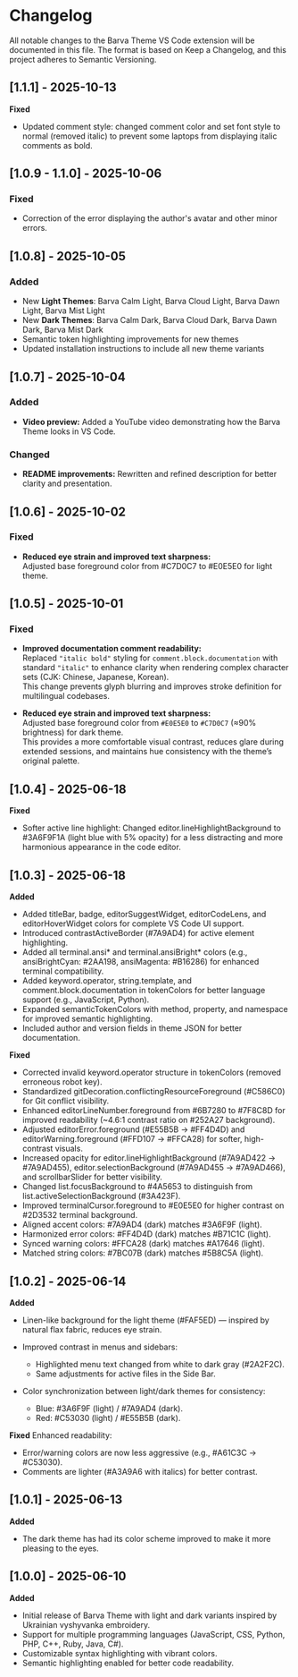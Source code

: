 # Changelog

All notable changes to the Barva Theme VS Code extension will be documented in this file.
The format is based on Keep a Changelog, and this project adheres to Semantic Versioning.
<br>

## [1.1.1] - 2025-10-13
**Fixed**
- Updated comment style: changed comment color and set font style to normal (removed italic) to prevent some laptops from displaying italic comments as bold.

## [1.0.9 - 1.1.0] - 2025-10-06  
### Fixed
- Correction of the error displaying the author's avatar and other minor errors.

## [1.0.8] - 2025-10-05  
### Added
- New **Light Themes**: Barva Calm Light, Barva Cloud Light, Barva Dawn Light, Barva Mist Light  
- New **Dark Themes**: Barva Calm Dark, Barva Cloud Dark, Barva Dawn Dark, Barva Mist Dark  
- Semantic token highlighting improvements for new themes 
- Updated installation instructions to include all new theme variants  

## [1.0.7] - 2025-10-04  
### Added
- **Video preview:** Added a YouTube video demonstrating how the Barva Theme looks in VS Code.  

### Changed
- **README improvements:** Rewritten and refined description for better clarity and presentation.    

## [1.0.6] - 2025-10-02  
### Fixed 
- **Reduced eye strain and improved text sharpness:**  
  Adjusted base foreground color from #C7D0C7 to #E0E5E0 for light theme.  

## [1.0.5] - 2025-10-01  
### Fixed  
- **Improved documentation comment readability:**  
  Replaced `"italic bold"` styling for `comment.block.documentation` with standard `"italic"` to enhance clarity when rendering complex character sets (CJK: Chinese, Japanese, Korean).  
  This change prevents glyph blurring and improves stroke definition for multilingual codebases.

- **Reduced eye strain and improved text sharpness:**  
  Adjusted base foreground color from `#E0E5E0` to `#C7D0C7` (≈90% brightness) for dark theme.  
  This provides a more comfortable visual contrast, reduces glare during extended sessions, and maintains hue consistency with the theme’s original palette.

## [1.0.4] - 2025-06-18

**Fixed**
- Softer active line highlight: Changed editor.lineHighlightBackground to #3A6F9F1A (light blue with 5% opacity) for a less distracting and more harmonious appearance in the code editor.

## [1.0.3] - 2025-06-18

**Added**
- Added titleBar, badge, editorSuggestWidget, editorCodeLens, and editorHoverWidget colors for complete VS Code UI support.
- Introduced contrastActiveBorder (#7A9AD4) for active element highlighting.
- Added all terminal.ansi* and terminal.ansiBright* colors (e.g., ansiBrightCyan: #2AA198, ansiMagenta: #B16286) for enhanced terminal compatibility.
- Added keyword.operator, string.template, and comment.block.documentation in tokenColors for better language support (e.g., JavaScript, Python).
- Expanded semanticTokenColors with method, property, and namespace for improved semantic highlighting.
- Included author and version fields in theme JSON for better documentation.

**Fixed**
- Corrected invalid keyword.operator structure in tokenColors (removed erroneous robot key).
- Standardized gitDecoration.conflictingResourceForeground (#C586C0) for Git conflict visibility.
- Enhanced editorLineNumber.foreground from #6B7280 to #7F8C8D for improved readability (~4.6:1 contrast ratio on #252A27 background).
- Adjusted editorError.foreground (#E55B5B → #FF4D4D) and editorWarning.foreground (#FFD107 → #FFCA28) for softer, high-contrast visuals.
- Increased opacity for editor.lineHighlightBackground (#7A9AD422 → #7A9AD455), editor.selectionBackground (#7A9AD455 → #7A9AD466), and scrollbarSlider for better visibility.
- Changed list.focusBackground to #4A5653 to distinguish from list.activeSelectionBackground (#3A423F).
- Improved terminalCursor.foreground to #E0E5E0 for higher contrast on #2D3532 terminal background.
- Aligned accent colors: #7A9AD4 (dark) matches #3A6F9F (light).
- Harmonized error colors: #FF4D4D (dark) matches #B71C1C (light).
- Synced warning colors: #FFCA28 (dark) matches #A17646 (light).
- Matched string colors: #7BC07B (dark) matches #5B8C5A (light).


## [1.0.2] - 2025-06-14

**Added**
- Linen-like background for the light theme (#FAF5ED) — inspired by natural flax fabric, reduces eye strain.
- Improved contrast in menus and sidebars:
  - Highlighted menu text changed from white to dark gray (#2A2F2C).
  - Same adjustments for active files in the Side Bar.

- Color synchronization between light/dark themes for consistency:
  - Blue: #3A6F9F (light) / #7A9AD4 (dark).
  - Red: #C53030 (light) / #E55B5B (dark).

**Fixed**
Enhanced readability:
- Error/warning colors are now less aggressive (e.g., #A61C3C → #C53030).
- Comments are lighter (#A3A9A6 with italics) for better contrast.


## [1.0.1] - 2025-06-13

**Added**
- The dark theme has had its color scheme improved to make it more pleasing to the eyes.


## [1.0.0] - 2025-06-10

**Added** 
- Initial release of Barva Theme with light and dark variants inspired by Ukrainian vyshyvanka embroidery.
- Support for multiple programming languages (JavaScript, CSS, Python, PHP, C++, Ruby, Java, C#).
- Customizable syntax highlighting with vibrant colors.
- Semantic highlighting enabled for better code readability.
